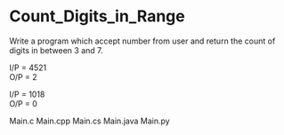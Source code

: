 # Count_Digits_in_Range

Write a program which accept number from user and return the count of digits in
between 3 and 7.

I/P = 4521  
O/P = 2

I/P = 1018  
O/P = 0

Main.c
Main.cpp
Main.cs
Main.java
Main.py
